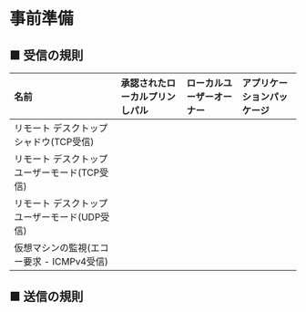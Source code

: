 # 事前準備
## ■ 受信の規則
|名前|承認されたローカルプリンしパル|ローカルユーザーオーナー|アプリケーションパッケージ|
|:---|:---|:---|:---|
|リモート デスクトップ シャドウ(TCP受信)||||
|リモート デスクトップ ユーザーモード(TCP受信)||||
|リモート デスクトップ ユーザーモード(UDP受信)||||
|仮想マシンの監視(エコー要求 - ICMPv4受信)||||

## ■ 送信の規則

